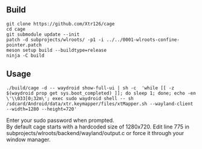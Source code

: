 ## Build 
    git clone https://github.com/Xtr126/cage
    cd cage
    git submodule update --init
    patch -d subprojects/wlroots/ -p1 -i ../../0001-wlroots-confine-pointer.patch
    meson setup build --buildtype=release
    ninja -C build

## Usage
    ./build/cage -d -- waydroid show-full-ui | sh -c  'while [[ -z $(waydroid prop get sys.boot_completed) ]]; do sleep 1; done; echo -en \'\\033[0;32m\'; exec sudo waydroid shell -- sh /sdcard/Android/data/xtr.keymapper/files/xtMapper.sh --wayland-client --width=1280 --height=720'
Enter your sudo password when prompted.  
By default cage starts with a hardcoded size of 1280x720. Edit line 775 in subprojects/wlroots/backend/wayland/output.c or force it through your window manager. 
